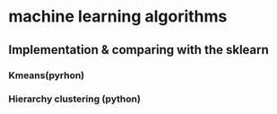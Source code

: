 
# machine learning algorithms 

## Implementation & comparing with the sklearn

### Kmeans(pyrhon)
### Hierarchy clustering (python)
 

